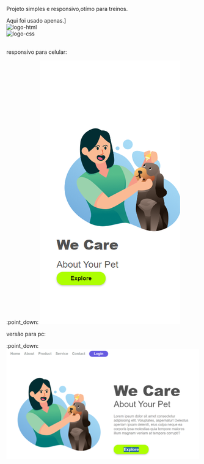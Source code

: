 Projeto simples e responsivo,otímo para treinos.

Aqui foi usado apenas.]
<br>
<img src="https://img.shields.io/badge/HTML5-E34F26?style=for-the-badge&logo=html5&logoColor=white" alt="logo-html" />
<br>
<img src="https://img.shields.io/badge/CSS-239120?&style=for-the-badge&logo=css3&logoColor=white" alt="logo-css"/>
<br>
<br>
<p>responsivo para celular:</p> :point_down: 
<img src="https://github.com/Eduardo-Renan-Morales/projeto-we-care/blob/master/img/Captura%20de%20tela%202024-02-14%20200825.png?raw=true" alt="print-cell"/>
<br>
<p>versão para pc:</p> :point_down:
<img src="https://github.com/Eduardo-Renan-Morales/projeto-we-care/blob/master/img/Captura%20de%20tela%202024-02-14%20200907.png?raw=true" alt="print-pc"/>
